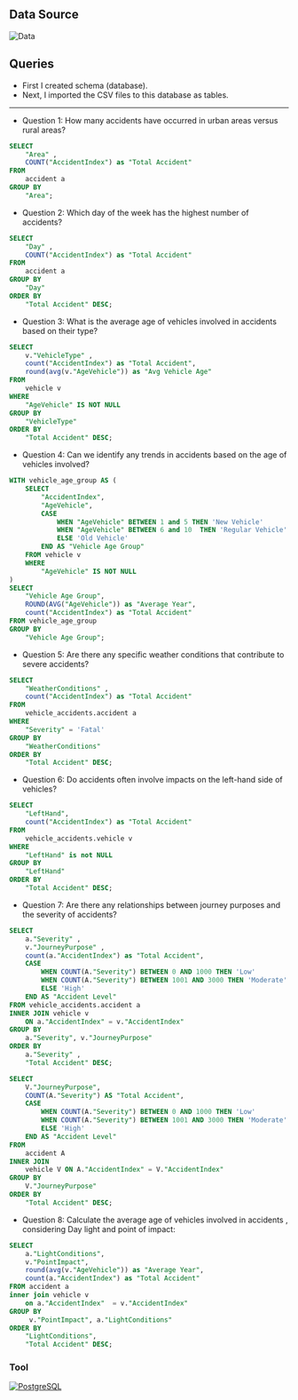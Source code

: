 ## Data Source
![Data](https://github.com/Ben-Joan/sql_challenge/tree/main/Vehicle%20Accidents/Data)

## Queries
- First I created schema (database).
- Next, I imported the CSV files to this database as tables.
------------------------------------------------------------------------------------
- Question 1: How many accidents have occurred in urban areas versus rural areas?
  
```sql
SELECT 
	"Area" ,
	COUNT("AccidentIndex") as "Total Accident"
FROM
	accident a 
GROUP BY 
	"Area";
```

- Question 2: Which day of the week has the highest number of accidents?
  
```sql
SELECT 
	"Day" ,
	COUNT("AccidentIndex") as "Total Accident"
FROM
	accident a 
GROUP BY 
	"Day" 
ORDER BY 
	"Total Accident" DESC;
```

- Question 3: What is the average age of vehicles involved in accidents based on their type?
  
```sql
SELECT 
	v."VehicleType" ,
	count("AccidentIndex") as "Total Accident",
	round(avg(v."AgeVehicle")) as "Avg Vehicle Age"
FROM 
	vehicle v
WHERE 
	"AgeVehicle" IS NOT NULL
GROUP BY 
	"VehicleType"
ORDER BY 
	"Total Accident" DESC;
```

- Question 4: Can we identify any trends in accidents based on the age of vehicles involved?
  
```sql
WITH vehicle_age_group AS (
	SELECT 
		"AccidentIndex", 
		"AgeVehicle",
		CASE 
			WHEN "AgeVehicle" BETWEEN 1 and 5 THEN 'New Vehicle'
			WHEN "AgeVehicle" BETWEEN 6 and 10  THEN 'Regular Vehicle'
			ELSE 'Old Vehicle'
		END AS "Vehicle Age Group"
	FROM vehicle v 
	WHERE 
		"AgeVehicle" IS NOT NULL
)
SELECT 
	"Vehicle Age Group",
	ROUND(AVG("AgeVehicle")) as "Average Year",
	count("AccidentIndex") as "Total Accident"
FROM vehicle_age_group
GROUP BY
	"Vehicle Age Group";

```
- Question 5: Are there any specific weather conditions that contribute to severe accidents?
  
```sql
SELECT 
	"WeatherConditions" ,
	count("AccidentIndex") as "Total Accident"
FROM 
	vehicle_accidents.accident a 
WHERE
	"Severity" = 'Fatal'
GROUP BY 
	"WeatherConditions" 
ORDER BY 
	"Total Accident" DESC;
```

- Question 6: Do accidents often involve impacts on the left-hand side of vehicles?

```sql
SELECT 
	"LeftHand",
	count("AccidentIndex") as "Total Accident"
FROM 
	vehicle_accidents.vehicle v  
WHERE 
	"LeftHand" is not NULL
GROUP BY 
	"LeftHand" 
ORDER BY 
	"Total Accident" DESC;
```

- Question 7: Are there any relationships between journey purposes and the severity of accidents?
  
```sql
SELECT
	a."Severity" ,
	v."JourneyPurpose" ,
	count(a."AccidentIndex") as "Total Accident",
	CASE 
		WHEN COUNT(A."Severity") BETWEEN 0 AND 1000 THEN 'Low'
		WHEN COUNT(A."Severity") BETWEEN 1001 AND 3000 THEN 'Moderate'
		ELSE 'High'
	END AS "Accident Level"
FROM vehicle_accidents.accident a 
INNER JOIN vehicle v 
	ON a."AccidentIndex" = v."AccidentIndex" 
GROUP BY 
	a."Severity", v."JourneyPurpose" 
ORDER BY 
	a."Severity" , 
	"Total Accident" DESC;
```
```sql
SELECT 
	V."JourneyPurpose", 
	COUNT(A."Severity") AS "Total Accident",
	CASE 
		WHEN COUNT(A."Severity") BETWEEN 0 AND 1000 THEN 'Low'
		WHEN COUNT(A."Severity") BETWEEN 1001 AND 3000 THEN 'Moderate'
		ELSE 'High'
	END AS "Accident Level"
FROM 
	accident A
INNER JOIN 
	vehicle V ON A."AccidentIndex" = V."AccidentIndex"
GROUP BY 
	V."JourneyPurpose"
ORDER BY 
	"Total Accident" DESC;
```

- Question 8: Calculate the average age of vehicles involved in accidents , considering Day light and point of impact:

```sql
SELECT 
	a."LightConditions",
	v."PointImpact",
	round(avg(v."AgeVehicle")) as "Average Year",
	count(a."AccidentIndex") as "Total Accident"
FROM accident a  
inner join vehicle v
	on a."AccidentIndex"  = v."AccidentIndex" 
GROUP BY 
	 v."PointImpact", a."LightConditions"
ORDER BY 
	"LightConditions",
	"Total Accident" DESC;
```
### Tool
 <a href="#"><img alt="PostgreSQL" src ="https://img.shields.io/badge/PostgreSQL-00498D.svg?logo=postgresql&logoColor=white"></a>

